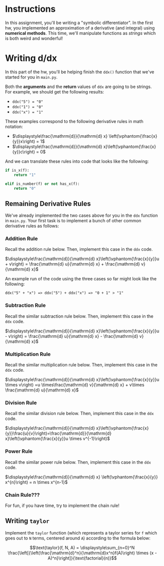 # Instructions
In this assignment, you'll be writing a "symbolic differentiator".  In the first hw, you implemented an approximation of a derivative (and integral) using **numerical methods**.  This time, we'll manipulate functions as *strings* which is both weird and wonderful!

# Writing d/dx
In this part of the hw, you'll be helping finish the `ddx()` function that we've started for you in `main.py`.

Both the **arguments** and the **return** values of `ddx` are going to be strings.  For example, we should get the following results:
- `ddx("5") = "0"`
- `ddx("1") = "0"`
- `ddx("x") = "1"`

These examples correspond to the following derivative rules in math notation:
- $\displaystyle\frac{\mathrm{d}}{\mathrm{d} x} \left(\vphantom{\frac{x}{y}}x\right) = 1$
- $\displaystyle\frac{\mathrm{d}}{\mathrm{d} x}\left(\vphantom{\frac{x}{y}}c\right) = 0$

And we can translate these rules into code that looks like the following:

```python
if is_x(f):
    return "1"
```

```python
elif is_number(f) or not has_x(f):
    return "0"
```



## Remaining Derivative Rules
We've already implemented the two cases above for you in the `ddx` function in `main.py`.  Your first task is to implement a bunch of other common derivative rules as follows:

### Addition Rule
Recall the addition rule below.  Then, implement this case in the `ddx` code.

$\displaystyle\frac{\mathrm{d}}{\mathrm{d} x}\left(\vphantom{\frac{x}{y}}u + v\right) = \frac{\mathrm{d} u}{\mathrm{d} x} + \frac{\mathrm{d} v}{\mathrm{d} x}$

An example run of the code using the three cases so far might look like the following:

`ddx("5" + "x") => ddx("5") + ddx("x") => "0 + 1" > "1"`

### Subtraction Rule
Recall the similar subtraction rule below.  Then, implement this case in the `ddx` code.

$\displaystyle\frac{\mathrm{d}}{\mathrm{d} x}\left(\vphantom{\frac{x}{y}}u - v\right) = \frac{\mathrm{d} u}{\mathrm{d} x} - \frac{\mathrm{d} v}{\mathrm{d} x}$

### Multiplication Rule
Recall the similar multiplication rule below.  Then, implement this case in the `ddx` code.

$\displaystyle\frac{\mathrm{d}}{\mathrm{d} x}\left(\vphantom{\frac{x}{y}}u \times v\right) =u \times\frac{\mathrm{d} v}{\mathrm{d} x} + v\times \frac{\mathrm{d} u}{\mathrm{d} x}$

### Division Rule
Recall the similar division rule below.  Then, implement this case in the `ddx` code.

$\displaystyle\frac{\mathrm{d}}{\mathrm{d} x}\left(\vphantom{\frac{x}{y}}\frac{u}{v}\right)=\frac{\mathrm{d}}{\mathrm{d} x}\left(\vphantom{\frac{x}{y}}u \times v^{-1}\right)$

### Power Rule
Recall the similar power rule below.  Then, implement this case in the `ddx` code.

$\displaystyle\frac{\mathrm{d}}{\mathrm{d} x} \left(\vphantom{\frac{x}{y}} x^{n}\right) = n \times x^{n-1}$

### Chain Rule???
For fun, if you have time, try to implement the chain rule!

## Writing `taylor`
Implement the `taylor` function (which represents a taylor series for `f` which goes out to `N` terms, centered around `A`) according to the formula below:

$$\text{taylor}(f, N, A) = \displaystyle\sum_{n=0}^N \frac{\left[{\left(\frac{\mathrm{d}^n}{\mathrm{d}x^n}f(A)\right) \times (x - A)^n}\right]}{\text{factorial}(n)}$$
